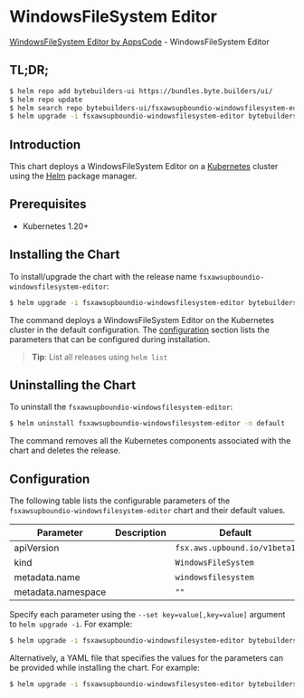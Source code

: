 # WindowsFileSystem Editor

[WindowsFileSystem Editor by AppsCode](https://byte.builders) - WindowsFileSystem Editor

## TL;DR;

```bash
$ helm repo add bytebuilders-ui https://bundles.byte.builders/ui/
$ helm repo update
$ helm search repo bytebuilders-ui/fsxawsupboundio-windowsfilesystem-editor --version=v0.4.18
$ helm upgrade -i fsxawsupboundio-windowsfilesystem-editor bytebuilders-ui/fsxawsupboundio-windowsfilesystem-editor -n default --create-namespace --version=v0.4.18
```

## Introduction

This chart deploys a WindowsFileSystem Editor on a [Kubernetes](http://kubernetes.io) cluster using the [Helm](https://helm.sh) package manager.

## Prerequisites

- Kubernetes 1.20+

## Installing the Chart

To install/upgrade the chart with the release name `fsxawsupboundio-windowsfilesystem-editor`:

```bash
$ helm upgrade -i fsxawsupboundio-windowsfilesystem-editor bytebuilders-ui/fsxawsupboundio-windowsfilesystem-editor -n default --create-namespace --version=v0.4.18
```

The command deploys a WindowsFileSystem Editor on the Kubernetes cluster in the default configuration. The [configuration](#configuration) section lists the parameters that can be configured during installation.

> **Tip**: List all releases using `helm list`

## Uninstalling the Chart

To uninstall the `fsxawsupboundio-windowsfilesystem-editor`:

```bash
$ helm uninstall fsxawsupboundio-windowsfilesystem-editor -n default
```

The command removes all the Kubernetes components associated with the chart and deletes the release.

## Configuration

The following table lists the configurable parameters of the `fsxawsupboundio-windowsfilesystem-editor` chart and their default values.

|     Parameter      | Description |                 Default                 |
|--------------------|-------------|-----------------------------------------|
| apiVersion         |             | <code>fsx.aws.upbound.io/v1beta1</code> |
| kind               |             | <code>WindowsFileSystem</code>          |
| metadata.name      |             | <code>windowsfilesystem</code>          |
| metadata.namespace |             | <code>""</code>                         |


Specify each parameter using the `--set key=value[,key=value]` argument to `helm upgrade -i`. For example:

```bash
$ helm upgrade -i fsxawsupboundio-windowsfilesystem-editor bytebuilders-ui/fsxawsupboundio-windowsfilesystem-editor -n default --create-namespace --version=v0.4.18 --set apiVersion=fsx.aws.upbound.io/v1beta1
```

Alternatively, a YAML file that specifies the values for the parameters can be provided while
installing the chart. For example:

```bash
$ helm upgrade -i fsxawsupboundio-windowsfilesystem-editor bytebuilders-ui/fsxawsupboundio-windowsfilesystem-editor -n default --create-namespace --version=v0.4.18 --values values.yaml
```
